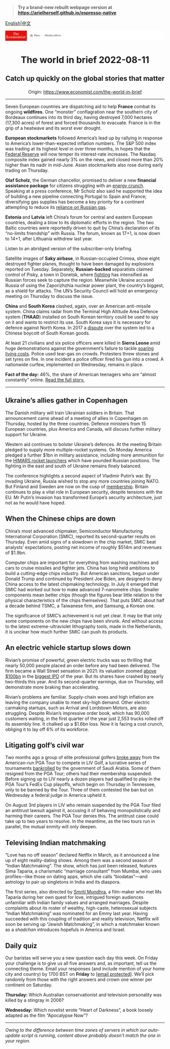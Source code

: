 > **Try a brand-new rebuilt webpage version at https://arielherself.github.io/espresso-native**

[English](https://github.com/arielherself/espresso/blob/main/README.md)|[中文](https://github-com.translate.goog/arielherself/espresso/blob/main/README.md?_x_tr_sl=en&_x_tr_tl=zh-CN&_x_tr_hl=zh-CN&_x_tr_pto=wapp)



![The Economist](menubar.png)

# <p align="center">The world in brief 2022-08-11</p>

## <p align="center">Catch up quickly on the global stories that matter</p>

<p align="center">Origin: <a href="https://www.economist.com/the-world-in-brief">https://www.economist.com/the-world-in-brief</a><hr>

Seven European countries are dispatching aid to help <strong>France </strong>combat its ongoing <strong>wildfires</strong>. One “monster” conflagration near the southern city of Bordeaux continues into its third day, having destroyed 7,000 hectares (17,300 acres) of forest and forced thousands to evacuate. France is in the grip of a heatwave and its worst ever drought.

<strong>European stockmarkets</strong> followed America’s lead up by rallying in response to America’s lower-than-expected inflation numbers. The S&amp;P 500 index was trading at its highest level in over three months, in hopes that the [Federal Reserve](https://www.economist.com/leaders/the-federal-reserve-is-causing-pain-in-financial-markets/21809132) will now temper its interest-rate increases. The Nasdaq composite index gained nearly 3% on the news, and closed more than 20% higher than its nadir in mid-June. Asian stockmarkets also rose during early trading on Thursday.

<strong>Olaf Scholz</strong>, the German chancellor, promised to deliver a new <strong>financial assistance package</strong> for citizens struggling with an [energy crunch](https://www.economist.com/finance-and-economics/2022/06/30/can-europe-keep-the-lights-on-this-winter). Speaking at a press conference, Mr Scholz also said he supported the idea of building a new pipeline connecting Portugal to Spain and France; diversifying gas supplies has become a key priority for a continent attempting to reduce its [reliance on Russian gas](https://www.economist.com/europe/2022/07/11/europe-is-preparing-for-russian-gas-to-be-cut-off-this-winter).

<strong>Estonia </strong>and <strong>Latvia</strong> left China’s forum for central and eastern European countries, dealing a blow to its diplomatic efforts in the region. The two Baltic countries were reportedly driven to quit by China’s declaration of its “no-limits friendship” with Russia. The forum, known as 17+1, is now down to 14+1, after Lithuania withdrew last year.

Listen to an abridged version of the subscriber-only briefing.

Satellite images of <strong>Saky airbase</strong>, in Russian-occupied Crimea, show eight destroyed fighter planes, thought to have been damaged by explosions reported on Tuesday. Separately, <strong>Russian-backed</strong> separatists claimed control of Pisky, a town in Donetsk, where [fighting](https://www.economist.com/ukraine-crisis) has intensified as Russian forces seek to capture the region. Meanwhile Ukraine accused Russia of using the Zaporizhzhia nuclear power plant, the country’s biggest, as a shield for attacks. The UN’s Security Council will hold an emergency meeting on Thursday to discuss the issue.

<strong>China</strong> and <strong>South Korea</strong> clashed, again, over an American anti-missile system. China claims radar from the Terminal High Altitude Area Defence system (<strong>THAAD</strong>) installed on South Korean territory could be used to spy on it and wants to restrict its use. South Korea says it is necessary for defence against North Korea. In 2017 a [dispute](https://www.economist.com/asia/2017/03/23/why-china-is-wrong-to-be-furious-about-thaad) over the system led to a Chinese boycott of South Korean goods.

At least 21 civilians and six police officers were killed in <strong>Sierra Leone </strong>amid huge demonstrations against the government’s failure to tackle [soaring living costs](https://www.economist.com/international/2022/06/23/costly-food-and-energy-are-fostering-global-unrest). Police used tear-gas on crowds. Protesters threw stones and set tyres on fire. In one incident a police officer fired his gun into a crowd. A nationwide curfew, implemented on Wednesday, remains in place.

<strong>Fact of the day:</strong> 46%, the share of American teenagers who are “almost constantly” online. [Read the full story.](https://www.economist.com/graphic-detail/2022/08/10/does-gen-z-spend-too-much-time-on-social-media)

----------

## Ukraine’s allies gather in Copenhagen

The Danish military will train Ukrainian soldiers in Britain. That announcement came ahead of a meeting of allies in Copenhagen on Thursday, hosted by the three countries. Defence ministers from 15 European countries, plus America and Canada, will discuss further military support for Ukraine.

Western aid continues to bolster Ukraine’s defences. At the meeting Britain pledged to supply more multiple-rocket systems. On Monday America pledged a further $1bn in military assistance, including more ammunition for the [HIMARS rocket launchers](https://www.economist.com/europe/2022/07/13/ukraines-new-rockets-are-wreaking-havoc-on-russias-army) which have pounded Russian positions. The fighting in the east and south of Ukraine remains finely balanced. 

The conference highlights a second aspect of Vladimir Putin’s war. By invading Ukraine, Russia wished to stop any more countries joining NATO. But Finland and Sweden are now on the cusp of [membership](https://www.economist.com/leaders/2022/05/15/in-applying-to-nato-finland-and-sweden-give-the-lie-to-putins-claims). Britain continues to play a vital role in European security, despite tensions with the EU. Mr Putin’s invasion has transformed Europe’s security architecture, just not as he would have hoped. 

## When the Chinese chips are down

China’s most advanced chipmaker, Semiconductor Manufacturing International Corporation (SMIC), reported its second-quarter results on Thursday. Even amid signs of a slowdown in the chip market, SMIC beat analysts’ expectations, posting net income of roughly $514m and revenues of $1.9bn.   
  
 Computer chips are important for everything from washing machines and cars to cruise missiles and fighter jets. China has long held ambitions to build a cutting-edge chips industry. But American sanctions, begun under Donald Trump and continued by President Joe Biden, are designed to deny China access to the latest chipmaking technology. In July it emerged that SMIC had worked out how to make advanced 7-nanometre chips. Smaller components mean better chips (though the figures bear little relation to the physical characteristics of the chips themselves). That puts SMIC about half a decade behind TSMC, a Taiwanese firm, and Samsung, a Korean one.  
  
 The significance of SMIC’s achievement is not yet clear. It may be that only some components on the new chips have been shrunk. And without access to the latest extreme-ultraviolet lithography tools, made in the Netherlands, it is unclear how much further SMIC can push its products.

## An electric vehicle startup slows down

Rivian’s promise of powerful, green electric trucks was so thrilling that nearly 50,000 people placed an order before any had been delivered. The firm became a Wall Street sensation in 2021: its valuation zoomed [above $100bn](https://www.economist.com/business/2021/09/02/an-electric-vehicle-startup-aims-for-a-stellar-valuation) in the [biggest IPO](https://www.economist.com/graphic-detail/2021/11/10/rivians-giant-listing-comes-amid-huge-losses) of the year. But its shares have crashed by nearly two-thirds this year. And its second-quarter earnings, due on Thursday, will demonstrate more braking than accelerating.  
  
 Rivian’s problems are familiar. Supply-chain woes and high inflation are leaving the company unable to meet sky-high demand. Other electric carmaking startups, such as Arrival and Lordstown Motors, are also struggling. Despite Rivian’s impressive order book, which has 90,000 customers waiting, in the first quarter of the year just 2,553 trucks rolled off its assembly line. It chalked up a $1.6bn loss. Now it is facing a cost crunch, obliging it to lay off 6% of its workforce.

## Litigating golf’s civil war

Two months ago a group of elite professional golfers [broke away](https://www.economist.com/culture/2022/06/17/will-signing-stars-like-phil-mickelson-bring-success-to-liv-golf) from the American-run PGA Tour to compete in LIV Golf, a lucrative series of tournaments [bankrolled](https://www.economist.com/middle-east-and-africa/2022/06/23/saudi-arabia-still-thinks-money-can-buy-a-new-reputation) by the government of Saudi Arabia. Some of them resigned from the PGA Tour; others had their membership suspended. Before signing up to LIV nearly a dozen players had qualified to play in the PGA Tour’s FedEx Cup playoffs, which begin on Thursday in Tennessee, only to be banned by the Tour. Three of them contested the ban but on Wednesday a federal judge in America upheld it.  
  
 On August 3rd players in LIV who remain suspended by the PGA Tour filed an antitrust lawsuit against it, accusing it of behaving monopolistically and harming their careers. The PGA Tour denies this. The antitrust case could take up to two years to resolve. In the meantime, as the two tours run in parallel, the mutual enmity will only deepen.

## Televising Indian matchmaking

“Love has no off season” declared Netflix in March, as it announced a line up of eight reality-dating shows. Among them was a second season of “Indian Matchmaking”. The show, which has just been released, features Sima Taparia, a charismatic “marriage consultant” from Mumbai, who uses profiles—like those on dating apps, which she calls “biodatas”—and astrology to pair up singletons in India and its diaspora.  
  
 The first series, also directed by [Smriti Mundhra](https://www.economist.com/prospero/2020/08/12/smriti-mundhra-both-celebrates-and-questions-indian-cultural-values), a film-maker who met Ms Taparia during her own quest for love, intrigued foreign audiences unfamiliar with Indian family values and arranged marriages. Despite complaints about its roster of wealthy, high-caste, heterosexual subjects “Indian Matchmaking” was nominated for an Emmy last year. Having succeeded with this coupling of tradition and reality television, Netflix will soon be serving up “Jewish Matchmaking”, in which a matchmaker known as a <em>shadchan</em> introduces hopefuls in America and Israel.

## Daily quiz

Our baristas will serve you a new question each day this week. On Friday your challenge is to give us all five answers and, as important, tell us the connecting theme. Email your responses (and include mention of your home city and country) by 1700 BST on <strong>Friday</strong> to [<span class="__cf_email__" data-cfemail="306145594a754340425543435f7055535f5e5f5d5943441e535f5d">[email&#160;protected]</span>](https://mail.google.com/mail/?view=cm&amp;fs=1&amp;tf=1&amp;to=QuizEspresso@economist.com). We’ll pick randomly from those with the right answers and crown one winner per continent on Saturday.

<strong>Thursday:</strong> Which Australian conservationist and television personality was killed by a stingray in 2006?

<strong>Wednesday:</strong> Which novelist wrote “Heart of Darkness”, a book loosely adapted as the film “Apocalypse Now”?

----------

*Owing to the difference between time zones of servers in which our auto-update script is running, content above probably doesn't match the one in your region.*
